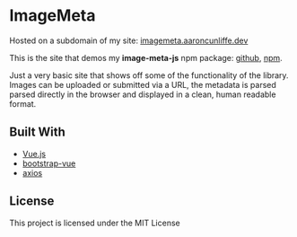 # ImageMeta

Hosted on a subdomain of my site: [imagemeta.aaroncunliffe.dev](https://imagemeta.aaroncunliffe.dev)

This is the site that demos my **image-meta-js** npm package: [github](https://github.com/aaroncunliffe/image-meta-js), [npm](https://www.npmjs.com/package/image-meta-js).

Just a very basic site that shows off some of the functionality of the library. Images can be uploaded or submitted via a URL, the metadata is parsed parsed directly in the browser and displayed in a clean, human readable format.

## Built With

* [Vue.js](https://vuejs.org/)
* [bootstrap-vue](https://bootstrap-vue.js.org/)
* [axios](https://github.com/axios/axios)

## License

This project is licensed under the MIT License
